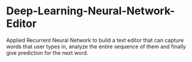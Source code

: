# Deep-Learning-Neural-Network-Editor
Applied Recurrent Neural Network to build a text editor that can capture words that user types in, analyze the entire sequence of them and finally give prediction for the next word.
